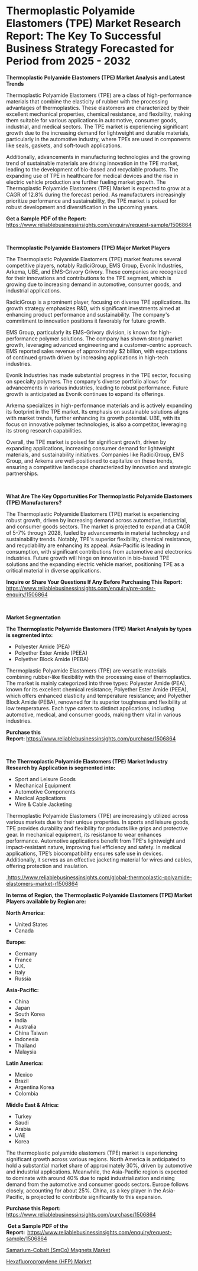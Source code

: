 <p><h1>Thermoplastic Polyamide Elastomers (TPE) Market Research Report: The Key To Successful Business Strategy Forecasted for Period from 2025 - 2032</h1></p><p><strong>Thermoplastic Polyamide Elastomers (TPE) Market Analysis and Latest Trends</strong></p>
<p><p>Thermoplastic Polyamide Elastomers (TPE) are a class of high-performance materials that combine the elasticity of rubber with the processing advantages of thermoplastics. These elastomers are characterized by their excellent mechanical properties, chemical resistance, and flexibility, making them suitable for various applications in automotive, consumer goods, industrial, and medical sectors. The TPE market is experiencing significant growth due to the increasing demand for lightweight and durable materials, particularly in the automotive industry, where TPEs are used in components like seals, gaskets, and soft-touch applications.</p><p>Additionally, advancements in manufacturing technologies and the growing trend of sustainable materials are driving innovation in the TPE market, leading to the development of bio-based and recyclable products. The expanding use of TPE in healthcare for medical devices and the rise in electric vehicle production are further fueling market growth. The Thermoplastic Polyamide Elastomers (TPE) Market is expected to grow at a CAGR of 12.8% during the forecast period. As manufacturers increasingly prioritize performance and sustainability, the TPE market is poised for robust development and diversification in the upcoming years.</p></p>
<p><strong>Get a Sample PDF of the Report:&nbsp;</strong> <a href="https://www.reliablebusinessinsights.com/enquiry/request-sample/1506864?utm_campaign=950&utm_medium=2&utm_source=Github&utm_content=ia&utm_term=01022025&utm_id=thermoplastic-polyamide-elastomers-tpe">https://www.reliablebusinessinsights.com/enquiry/request-sample/1506864</a></p>
<p>&nbsp;</p>
<p><strong>Thermoplastic Polyamide Elastomers (TPE) Major Market Players</strong></p>
<p><p>The Thermoplastic Polyamide Elastomers (TPE) market features several competitive players, notably RadiciGroup, EMS Group, Evonik Industries, Arkema, UBE, and EMS-Grivory Grivory. These companies are recognized for their innovations and contributions to the TPE segment, which is growing due to increasing demand in automotive, consumer goods, and industrial applications.</p><p>RadiciGroup is a prominent player, focusing on diverse TPE applications. Its growth strategy emphasizes R&D, with significant investments aimed at enhancing product performance and sustainability. The company's commitment to innovation positions it favorably for future growth.</p><p>EMS Group, particularly its EMS-Grivory division, is known for high-performance polymer solutions. The company has shown strong market growth, leveraging advanced engineering and a customer-centric approach. EMS reported sales revenue of approximately $2 billion, with expectations of continued growth driven by increasing applications in high-tech industries.</p><p>Evonik Industries has made substantial progress in the TPE sector, focusing on specialty polymers. The company's diverse portfolio allows for advancements in various industries, leading to robust performance. Future growth is anticipated as Evonik continues to expand its offerings.</p><p>Arkema specializes in high-performance materials and is actively expanding its footprint in the TPE market. Its emphasis on sustainable solutions aligns with market trends, further enhancing its growth potential. UBE, with its focus on innovative polymer technologies, is also a competitor, leveraging its strong research capabilities.</p><p>Overall, the TPE market is poised for significant growth, driven by expanding applications, increasing consumer demand for lightweight materials, and sustainability initiatives. Companies like RadiciGroup, EMS Group, and Arkema are well-positioned to capitalize on these trends, ensuring a competitive landscape characterized by innovation and strategic partnerships.</p></p>
<p>&nbsp;</p>
<p><strong>What Are The Key Opportunities For Thermoplastic Polyamide Elastomers (TPE) Manufacturers?</strong></p>
<p><p>The Thermoplastic Polyamide Elastomers (TPE) market is experiencing robust growth, driven by increasing demand across automotive, industrial, and consumer goods sectors. The market is projected to expand at a CAGR of 5-7% through 2028, fueled by advancements in material technology and sustainability trends. Notably, TPE's superior flexibility, chemical resistance, and recyclability are enhancing its appeal. Asia-Pacific is leading in consumption, with significant contributions from automotive and electronics industries. Future growth will hinge on innovation in bio-based TPE solutions and the expanding electric vehicle market, positioning TPE as a critical material in diverse applications.</p></p>
<p><strong>Inquire or Share Your Questions If Any Before Purchasing This Report:</strong> <a href="https://www.reliablebusinessinsights.com/enquiry/pre-order-enquiry/1506864?utm_campaign=950&utm_medium=2&utm_source=Github&utm_content=ia&utm_term=01022025&utm_id=thermoplastic-polyamide-elastomers-tpe">https://www.reliablebusinessinsights.com/enquiry/pre-order-enquiry/1506864</a></p>
<p>&nbsp;</p>
<p><strong>Market Segmentation</strong></p>
<p><strong>The Thermoplastic Polyamide Elastomers (TPE) Market Analysis by types is segmented into:</strong></p>
<p><ul><li>Polyester Amide (PEA)</li><li>Polyether Ester Amide (PEEA)</li><li>Polyether Block Amide (PEBA)</li></ul></p>
<p><p>Thermoplastic Polyamide Elastomers (TPE) are versatile materials combining rubber-like flexibility with the processing ease of thermoplastics. The market is mainly categorized into three types: Polyester Amide (PEA), known for its excellent chemical resistance; Polyether Ester Amide (PEEA), which offers enhanced elasticity and temperature resistance; and Polyether Block Amide (PEBA), renowned for its superior toughness and flexibility at low temperatures. Each type caters to distinct applications, including automotive, medical, and consumer goods, making them vital in various industries.</p></p>
<p><strong>Purchase this Report:&nbsp;</strong><a href="https://www.reliablebusinessinsights.com/purchase/1506864?utm_campaign=950&utm_medium=2&utm_source=Github&utm_content=ia&utm_term=01022025&utm_id=thermoplastic-polyamide-elastomers-tpe">https://www.reliablebusinessinsights.com/purchase/1506864</a></p>
<p>&nbsp;</p>
<p><strong>The Thermoplastic Polyamide Elastomers (TPE) Market Industry Research by Application is segmented into:</strong></p>
<p><ul><li>Sport and Leisure Goods</li><li>Mechanical Equipment</li><li>Automotive Components</li><li>Medical Applications</li><li>Wire & Cable Jacketing</li></ul></p>
<p><p>Thermoplastic Polyamide Elastomers (TPE) are increasingly utilized across various markets due to their unique properties. In sports and leisure goods, TPE provides durability and flexibility for products like grips and protective gear. In mechanical equipment, its resistance to wear enhances performance. Automotive applications benefit from TPE's lightweight and impact-resistant nature, improving fuel efficiency and safety. In medical applications, TPE’s biocompatibility ensures safe use in devices. Additionally, it serves as an effective jacketing material for wires and cables, offering protection and insulation.</p></p>
<p><a href="https://www.reliablebusinessinsights.com/global-thermoplastic-polyamide-elastomers-market-r1506864?utm_campaign=950&utm_medium=2&utm_source=Github&utm_content=ia&utm_term=01022025&utm_id=thermoplastic-polyamide-elastomers-tpe">&nbsp;https://www.reliablebusinessinsights.com/global-thermoplastic-polyamide-elastomers-market-r1506864</a></p>
<p><strong>In terms of Region, the Thermoplastic Polyamide Elastomers (TPE) Market Players available by Region are:</strong></p>
<p>
    <p> <strong> North America: </strong>
        <ul>
            <li>United States</li>
            <li>Canada</li>
        </ul>
        </p> 
    <p> <strong> Europe: </strong>
        <ul>
            <li>Germany</li>
            <li>France</li>
            <li>U.K.</li>
            <li>Italy</li>
            <li>Russia</li>
        </ul>
        </p> 
    <p> <strong> Asia-Pacific: </strong>
        <ul>
            <li>China</li>
            <li>Japan</li>
            <li>South Korea</li>
            <li>India</li>
            <li>Australia</li>
            <li>China Taiwan</li>
            <li>Indonesia</li>
            <li>Thailand</li>
            <li>Malaysia</li>
        </ul>
        </p> 
    <p> <strong> Latin America: </strong>
        <ul>
            <li>Mexico</li>
            <li>Brazil</li>
            <li>Argentina Korea</li>
            <li>Colombia</li>
        </ul>
        </p> 
    <p> <strong> Middle East & Africa: </strong>
        <ul>
            <li>Turkey</li>
            <li>Saudi</li>
            <li>Arabia</li>
            <li>UAE</li>
            <li>Korea</li>
        </ul>
    </p>
    </p>
<p><p>The thermoplastic polyamide elastomers (TPE) market is experiencing significant growth across various regions. North America is anticipated to hold a substantial market share of approximately 30%, driven by automotive and industrial applications. Meanwhile, the Asia-Pacific region is expected to dominate with around 40% due to rapid industrialization and rising demand from the automotive and consumer goods sectors. Europe follows closely, accounting for about 25%. China, as a key player in the Asia-Pacific, is projected to contribute significantly to this expansion.</p></p>
<p><strong>Purchase this Report: </strong><a href="https://www.reliablebusinessinsights.com/purchase/1506864?utm_campaign=950&utm_medium=2&utm_source=Github&utm_content=ia&utm_term=01022025&utm_id=thermoplastic-polyamide-elastomers-tpe">https://www.reliablebusinessinsights.com/purchase/1506864</a></p>
<p>&nbsp;<strong>Get a Sample PDF of the Report:&nbsp;&nbsp;</strong><a href="https://www.reliablebusinessinsights.com/enquiry/request-sample/1506864?utm_campaign=950&utm_medium=2&utm_source=Github&utm_content=ia&utm_term=01022025&utm_id=thermoplastic-polyamide-elastomers-tpe">https://www.reliablebusinessinsights.com/enquiry/request-sample/1506864</a></p>
<p><strong></strong></p>
<p><p><a href="https://github.com/ryanbell8967/Market-Research-Report-List-1/blob/main/samarium-cobalt-smco-magnets-market.md?utm_campaign=950&utm_medium=2&utm_source=Github&utm_content=ia&utm_term=01022025&utm_id=thermoplastic-polyamide-elastomers-tpe">Samarium-Cobalt (SmCo) Magnets Market</a></p><p><a href="https://github.com/yoshih12/Market-Research-Report-List-4/blob/main/hexafluoropropylene-hfp-market.md?utm_campaign=950&utm_medium=2&utm_source=Github&utm_content=ia&utm_term=01022025&utm_id=thermoplastic-polyamide-elastomers-tpe">Hexafluoropropylene (HFP) Market</a></p></p>